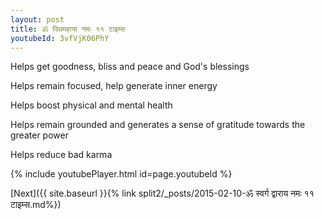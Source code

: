 ```yaml
---
layout: post
title: ॐ पिथमहाया नमः ११ टाइम्स
youtubeId: 3vfVjK06PhY
---
```

 
 
Helps get goodness, bliss and peace and God's blessings
 
Helps remain focused, help generate inner energy 
 
Helps boost physical and mental health 
 
Helps remain grounded and generates a sense of gratitude towards the greater power 
 
Helps reduce bad karma
 
 
 
 


{% include youtubePlayer.html id=page.youtubeId %}
 
[Next]({{ site.baseurl }}{% link  split2/_posts/2015-02-10-ॐ स्वर्ग द्वाराय नमः ११ टाइम्स.md%})
 
